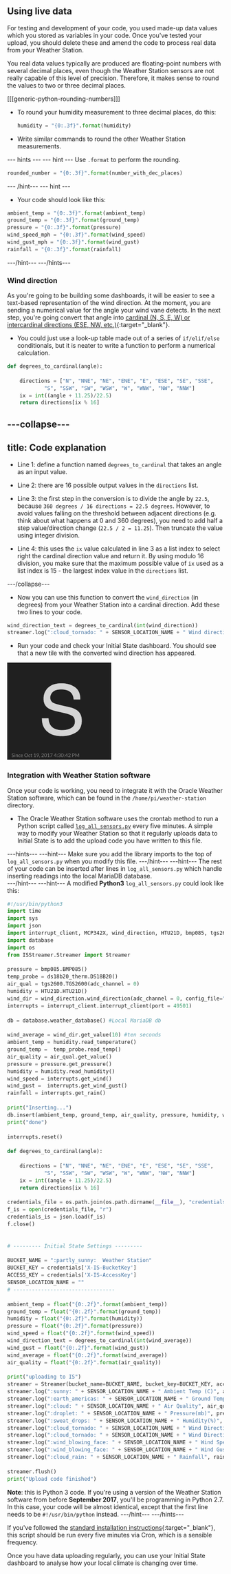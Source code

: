 ## Using live data

For testing and development of your code, you used made-up data values which you stored as variables in your code. Once you've tested your upload, you should delete these and amend the code to process real data from your Weather Station.

You real data values typically are produced are floating-point numbers with several decimal places, even though the Weather Station sensors are not really capable of this level of precision. Therefore, it makes sense to round the values to two or three decimal places.

[[[generic-python-rounding-numbers]]]

- To round your humidity measurement to three decimal places, do this:

    ```python
    humidity = "{0:.3f}".format(humidity)
    ```

- Write similar commands to round the other Weather Station measurements.


--- hints ---
--- hint ---
Use `.format` to perform the rounding.
```python
rounded_number = "{0:.3f}".format(number_with_dec_places)
```
--- /hint---
--- hint ---
- Your code should look like this:
```python
ambient_temp = "{0:.3f}".format(ambient_temp)
ground_temp = "{0:.3f}".format(ground_temp)
pressure = "{0:.3f}".format(pressure)
wind_speed_mph = "{0:.3f}".format(wind_speed)
wind_gust_mph = "{0:.3f}".format(wind_gust)
rainfall = "{0:.3f}".format(rainfall)
```
---/hint---
---/hints---

### Wind direction

As you're going to be building some dashboards, it will be easier to see a text-based representation of the wind direction. At the moment, you are sending a numerical value for the angle your wind vane detects. In the next step, you're going convert that angle into [cardinal (N, S, E, W) or intercardinal directions (ESE, NW, etc.)](http://snowfence.umn.edu/Components/winddirectionanddegreeswithouttable3.htm){:target="_blank"}.

- You could just use a look-up table made out of a series of `if/elif/else` conditionals, but it is neater to write a function to perform a numerical calculation.

```python
def degrees_to_cardinal(angle):

    directions = ["N", "NNE", "NE", "ENE", "E", "ESE", "SE", "SSE",
            "S", "SSW", "SW", "WSW", "W", "WNW", "NW", "NNW"]
    ix = int((angle + 11.25)/22.5)
    return directions[ix % 16]
```

---collapse---
---
title: Code explanation
---
- Line 1: define a function named `degrees_to_cardinal` that takes an angle as an input value.

- Line 2: there are 16 possible output values in the `directions` list.

- Line 3: the first step in the conversion is to divide the angle by `22.5`, because `360 degrees / 16 directions = 22.5 degrees`. However, to avoid values falling on the threshold between adjacent directions (e.g. think about what happens at 0 and 360 degrees), you need to add half a step value/direction change (`22.5 / 2 = 11.25`). Then truncate the value using integer division.

- Line 4: this uses the `ix` value calculated in line 3 as a list index to select right the cardinal direction value and return it. By using modulo 16 division, you make sure that the maximum possible value of `ix` used as a list index is 15 - the largest index value in the `directions` list.

---/collapse---

- Now you can use this function to convert the `wind_direction` (in degrees) from your Weather Station into a cardinal direction. Add these two lines to your code.

```python
wind_direction_text = degrees_to_cardinal(int(wind_direction))
streamer.log(":cloud_tornado: " + SENSOR_LOCATION_NAME + " Wind direction text", wind_direction_text)
```
- Run your code and check your Initial State dashboard. You should see that a new tile with the converted wind direction has appeared.

![](images/image30.png)

### Integration with Weather Station software

Once your code is working, you need to integrate it with the Oracle Weather Station software, which can be found in the `/home/pi/weather-station` directory.

- The Oracle Weather Station software uses the crontab method to run a Python script called [`log_all_sensors.py`](https://github.com/raspberrypi/weather-station/blob/master/log_all_sensors.py) every five minutes. A simple way to modify your Weather Station so that it regularly uploads data to Initial State is to add the upload code you have written to this file.

---hints---
---hint---
Make sure you add the library imports to the top of `log_all_sensors.py` when you modify this file.
---/hint---
---hint---
The rest of your code can be inserted after lines in `log_all_sensors.py` which handle inserting readings into the local MariaDB database.  
---/hint---
---hint---
A modified  **Python3** `log_all_sensors.py` could look like this:

```python
#!/usr/bin/python3
import time
import sys
import json
import interrupt_client, MCP342X, wind_direction, HTU21D, bmp085, tgs2600, ds18b20_therm
import database
import os
from ISStreamer.Streamer import Streamer

pressure = bmp085.BMP085()
temp_probe = ds18b20_therm.DS18B20()
air_qual = tgs2600.TGS2600(adc_channel = 0)
humidity = HTU21D.HTU21D()
wind_dir = wind_direction.wind_direction(adc_channel = 0, config_file="wind_direction.json")
interrupts = interrupt_client.interrupt_client(port = 49501)

db = database.weather_database() #Local MariaDB db

wind_average = wind_dir.get_value(10) #ten seconds
ambient_temp = humidity.read_temperature()
ground_temp =  temp_probe.read_temp()
air_quality = air_qual.get_value()
pressure = pressure.get_pressure()
humidity = humidity.read_humidity()
wind_speed = interrupts.get_wind()
wind_gust =  interrupts.get_wind_gust()
rainfall = interrupts.get_rain()

print("Inserting...")
db.insert(ambient_temp, ground_temp, air_quality, pressure, humidity, wind_average, wind_speed, wind_gust, rainfall)
print("done")

interrupts.reset()

def degrees_to_cardinal(angle):

    directions = ["N", "NNE", "NE", "ENE", "E", "ESE", "SE", "SSE",
            "S", "SSW", "SW", "WSW", "W", "WNW", "NW", "NNW"]
    ix = int((angle + 11.25)/22.5)
    return directions[ix % 16]

credentials_file = os.path.join(os.path.dirname(__file__), "credentials.initialstate")
f_is = open(credentials_file, "r")
credentials_is = json.load(f_is)
f.close()


# --------- Initial State Settings ---------

BUCKET_NAME = ":partly_sunny:  Weather Station"
BUCKET_KEY = credentials['X-IS-BucketKey']
ACCESS_KEY = credentials['X-IS-AccessKey']
SENSOR_LOCATION_NAME = ""
# ---------------------------------

ambient_temp = float("{0:.2f}".format(ambient_temp))
ground_temp = float("{0:.2f}".format(ground_temp))
humidity = float("{0:.2f}".format(humidity))
pressure = float("{0:.2f}".format(pressure))
wind_speed = float("{0:.2f}".format(wind_speed))
wind_direction_text = degrees_to_cardinal(int(wind_average))
wind_gust = float("{0:.2f}".format(wind_gust))
wind_average = float("{0:.2f}".format(wind_average))
air_quality = float("{0:.2f}".format(air_quality))

print("uploading to IS")
streamer = Streamer(bucket_name=BUCKET_NAME, bucket_key=BUCKET_KEY, access_key=ACCESS_KEY)
streamer.log(":sunny: " + SENSOR_LOCATION_NAME + " Ambient Temp (C)", ambient_temp)
streamer.log(":earth_americas: " + SENSOR_LOCATION_NAME + " Ground Temp (C)", ground_temp)
streamer.log(":cloud: " + SENSOR_LOCATION_NAME + " Air Quality", air_quality)
streamer.log(":droplet: " + SENSOR_LOCATION_NAME + " Pressure(mb)", pressure)
streamer.log(":sweat_drops: " + SENSOR_LOCATION_NAME + " Humidity(%)", humidity)
streamer.log(":cloud_tornado: " + SENSOR_LOCATION_NAME + " Wind Direction", wind_average)
streamer.log(":cloud_tornado: " + SENSOR_LOCATION_NAME + " Wind Direction Text", wind_direction_text)
streamer.log(":wind_blowing_face: " + SENSOR_LOCATION_NAME + " Wind Speed", wind_speed)
streamer.log(":wind_blowing_face: " + SENSOR_LOCATION_NAME + " Wind Gust", wind_gust)
streamer.log(":cloud_rain: " + SENSOR_LOCATION_NAME + " Rainfall", rainfall)

streamer.flush()
print("Upload code finished")
```
**Note**: this is Python 3 code. If you're using a version of the Weather Station software from before **September 2017**, you'll be programming in Python 2.7. In this case, your code will be almost identical, except that the first line needs to be `#!/usr/bin/python` instead.
---/hint---
---/hints---

If you've followed the [standard installation instructions](https://www.raspberrypi.org/learning/weather-station-guide/){:target="_blank"}, this script should be run every five minutes via Cron, which is a sensible frequency.

Once you have data uploading regularly, you can use your Initial State dashboard to analyse how your local climate is changing over time.
